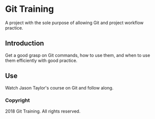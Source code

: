 # Git Training

A project with the sole purpose of allowing Git and project workflow practice.

## Introduction

Get a good grasp on Git commands, how to use them, and when to use them efficiently with good practice.

## Use

Watch Jason Taylor's course on Git and follow along.

### Copyright

2018 Git Training. All rights reserved.
